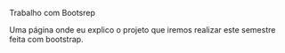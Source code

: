 Trabalho com Bootsrep

Uma página onde eu explico o projeto que iremos realizar este semestre feita com bootstrap.
